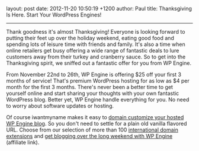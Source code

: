 layout: post
date: 2012-11-20 10:50:19 +1200
author: Paul
title: Thanksgiving Is Here. Start Your WordPress Engines!


----

Thank goodness it's almost Thanksgiving! Everyone is looking forward to 
putting their feet up over the holiday weekend, eating good food and 
spending lots of leisure time with friends and family. It's also a time 
when online retailers get busy offering a wide range of fantastic deals 
to lure customers away from their turkey and cranberry sauce. So to get 
into the Thanksgiving spirit, we sniffed out a fantastic offer for you 
from WP Engine.

From November 22nd to 26th, WP Engine is 
offering $25 off your first 3 
months of service! That's premium WordPress hosting for as low as $4 per
 month for the first 3 months. There's never been a better time to get 
yourself online and start sharing your thoughts with your own fantastic 
WordPress blog. Better yet, WP Engine handle everything for you. No need
 to worry about software updates or hosting. 

Of course iwantmyname makes it easy to [domain customize your hosted WP Engine blog](https://iwantmyname.com/services/blog-hosting/wpengine-wordpress-custom-domain). So you don't need to settle for a plain old vanilla flavored URL. Choose from our selection of more than 100 [international domain extensions](https://iwantmyname.com/domains) and [get blogging over the long weekend with WP Engine](http://www.shareasale.com/r.cfm?B=394686&U=402387&M=41388&urllink=) (affiliate link).
